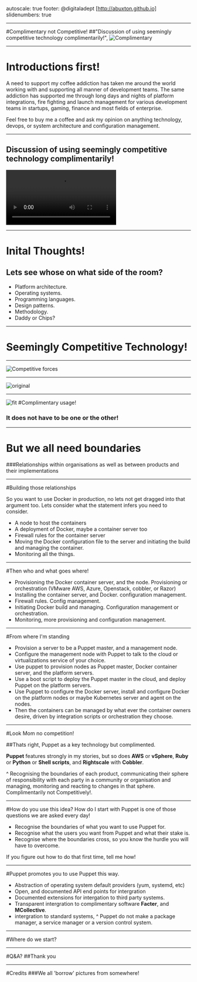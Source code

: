 autoscale: true 
footer: @digitaladept [http://abuxton.github.io]
slidenumbers: true

---
#Complimentary not Competitive!
##"Discussion of using seemingly competitive technology complimentarily!",
![Complimentary](https://github.com/abuxton/presentations/blob/master/comp/_images/muppetspairprogramming.jpg?raw=true)

---
# Introductions first! 

A need to support my coffee addiction has taken me around the world working with and supporting all manner of development teams. The same addiction has supported me through long days and nights of platform integrations, fire fighting and launch management for various development teams in startups, gaming, finance and most fields of enterprise.

Feel free to buy me a coffee and ask my opinion on anything technology, devops, or system architecture and  configuration management.



---
## Discussion of using seemingly competitive technology complimentarily!

![inline](https://github.com/abuxton/presentations/blob/master/comp/_avi/muppetspairprogramming.mp4?raw=true)

---
# Inital Thoughts! #
## Lets see whose on what side of the room? ##

* Platform architecture.
* Operating systems.
* Programming languages.
* Design patterns.
* Methodology.
* Daddy or Chips?

---
# Seemingly Competitive Technology!

---
![Competitive forces](https://raw.githubusercontent.com/abuxton/presentations/master/comp/_images/operating-system.png)

---
![original](https://raw.githubusercontent.com/abuxton/presentations/master/comp/_images/ITAutomation.png)

---
![fit](https://raw.githubusercontent.com/abuxton/presentations/master/comp/_images/CMs.jpg)
#Complimentary usage! 
### It does not have to be one or the other! 

---
# But we all need boundaries

###Relationships within organisations as well as between products and their implementations

---
#Building those relationships

So you want to use Docker in production, no lets not get dragged into that argument too. Lets consider what the statement infers you need to consider.

* A node to host the containers
* A deployment of Docker, maybe a container server too
* Firewall rules for the container server
* Moving the Docker configuration file to the server and initiating the build and managing the container.
* Monitoring all the things.

---
#Then who and what goes where! 

* Provisioning the Docker container server, and the node. Provisioning or orchestration (VMware AWS, Azure, Openstack, cobbler, or Razor)
* Installing the container server, and Docker. configuration management.
* Firewall rules. Config management.
* Initiating Docker build and managing. Configuration management or orchestration.
* Monitoring, more provisioning and configuration management.

---
#From where I'm standing
 * Provision a server to be a Puppet master, and a management node.
 * Configure the management node with Puppet to talk to the cloud or virtualizations service of your choice.
 * Use puppet to provision nodes as Puppet master, Docker container server, and the platform servers.
 * Use a boot script to deploy the Puppet master in the cloud, and deploy Puppet on the platform servers.
 * Use Puppet to configure the Docker server, install and configure Docker on the platform nodes or maybe Kubernetes server and agent on the nodes.
 * Then the containers can be managed by what ever the container owners desire, driven by integration scripts or orchestration they choose. 

---
#Look Mom no competition!

##Thats right, Puppet as a key technology but complimented. 

**Puppet** features strongly in my stories, but so does  **AWS** or **vSphere**, **Ruby** or **Python** or **Shell scripts**, and **Rightscale** with **Cobbler**. 

^ Recognising the boundaries of each product, communicating their sphere of responsibility with each party in a community or organisation and managing, monitoring and reacting to changes in that sphere. Complimentarily not Competitively!. 

---
#How do you use this idea?
How do I start with Puppet is one of those questions we are asked every day! 

* Recognise the boundaries of what you want to use Puppet for. 
* Recognise what the users you want from Puppet and what their stake is.
* Recognise where the boundaries cross, so you know the hurdle you will have to overcome. 

If you figure out how to do that first time, tell me how!

---
#Puppet promotes you to use Puppet this way.

* Abstraction of operating system default providers (yum, systemd, etc)
* Open, and documented API end points for intergration
* Documented extensions for intergation to third party systems.
* Transparent intergration to complimentary software **Facter**, and **MCollective**.
* intergration to standard systems, 
^ Puppet do not make a package manager, a service manager or a version control system.

---
#Where do we start?
 
___
#Q&A?
##Thank you

---
#Credits
###We all 'borrow' pictures from somewhere!


